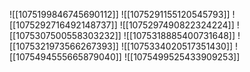 ![[1075199846745690112]]
![[1075291155120545793]]
![[1075292716492148737]]
![[1075297490822324224]]
![[1075307500558303232]]
![[1075318885400731648]]
![[1075321973566267393]]
![[1075334020517351430]]
![[1075494555665879040]]
![[1075499525433909253]]
